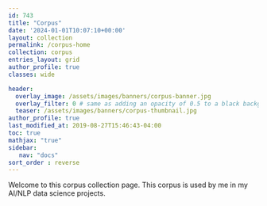 ```yaml
---
id: 743    
title: "Corpus"
date: '2024-01-01T10:07:10+00:00'
layout: collection
permalink: /corpus-home
collection: corpus
entries_layout: grid
author_profile: true
classes: wide

header:
  overlay_image: /assets/images/banners/corpus-banner.jpg
  overlay_filter: 0 # same as adding an opacity of 0.5 to a black background
  teaser: /assets/images/banners/corpus-thumbnail.jpg
author_profile: true
last_modified_at: 2019-08-27T15:46:43-04:00
toc: true
mathjax: "true"
sidebar:
   nav: "docs" 
sort_order : reverse   
---
```


Welcome to this corpus collection page. This corpus is used by me in my AI/NLP data science projects.